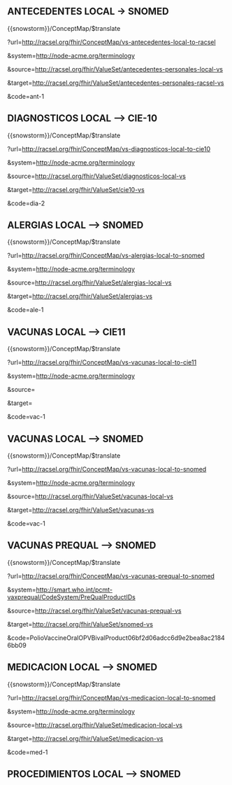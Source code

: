 ## ANTECEDENTES LOCAL -> SNOMED ##
{{snowstorm}}/ConceptMap/$translate

?url=http://racsel.org/fhir/ConceptMap/vs-antecedentes-local-to-racsel

&system=http://node-acme.org/terminology

&source=http://racsel.org/fhir/ValueSet/antecedentes-personales-local-vs

&target=http://racsel.org/fhir/ValueSet/antecedentes-personales-racsel-vs

&code=ant-1



## DIAGNOSTICOS LOCAL --> CIE-10 ##
{{snowstorm}}/ConceptMap/$translate

?url=http://racsel.org/fhir/ConceptMap/vs-diagnosticos-local-to-cie10

&system=http://node-acme.org/terminology

&source=http://racsel.org/fhir/ValueSet/diagnosticos-local-vs

&target=http://racsel.org/fhir/ValueSet/cie10-vs

&code=dia-2



## ALERGIAS LOCAL --> SNOMED
{{snowstorm}}/ConceptMap/$translate

?url=http://racsel.org/fhir/ConceptMap/vs-alergias-local-to-snomed

&system=http://node-acme.org/terminology

&source=http://racsel.org/fhir/ValueSet/alergias-local-vs

&target=http://racsel.org/fhir/ValueSet/alergias-vs

&code=ale-1



## VACUNAS LOCAL --> CIE11 ##
{{snowstorm}}/ConceptMap/$translate

?url=http://racsel.org/fhir/ConceptMap/vs-vacunas-local-to-cie11

&system=http://node-acme.org/terminology

&source=

&target=

&code=vac-1


## VACUNAS LOCAL --> SNOMED ##
{{snowstorm}}/ConceptMap/$translate

?url=http://racsel.org/fhir/ConceptMap/vs-vacunas-local-to-snomed

&system=http://node-acme.org/terminology

&source=http://racsel.org/fhir/ValueSet/vacunas-local-vs

&target=http://racsel.org/fhir/ValueSet/vacunas-vs

&code=vac-1


## VACUNAS PREQUAL --> SNOMED ##
{{snowstorm}}/ConceptMap/$translate

?url=http://racsel.org/fhir/ConceptMap/vs-vacunas-prequal-to-snomed

&system=http://smart.who.int/pcmt-vaxprequal/CodeSystem/PreQualProductIDs

&source=http://racsel.org/fhir/ValueSet/vacunas-prequal-vs

&target=http://racsel.org/fhir/ValueSet/snomed-vs

&code=PolioVaccineOralOPVBivalProduct06bf2d06adcc6d9e2bea8ac21846bb09



## MEDICACION LOCAL --> SNOMED ##
{{snowstorm}}/ConceptMap/$translate

?url=http://racsel.org/fhir/ConceptMap/vs-medicacion-local-to-snomed

&system=http://node-acme.org/terminology

&source=http://racsel.org/fhir/ValueSet/medicacion-local-vs

&target=http://racsel.org/fhir/ValueSet/medicacion-vs

&code=med-1

## PROCEDIMIENTOS LOCAL --> SNOMED ##




